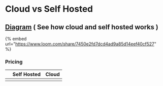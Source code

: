 # Cloud vs Self Hosted

## [Diagram](https://www.lucidchart.com/documents/view/ea63ccb1-8d46-4b2c-a9bb-348655182748/0_0) \( See how cloud and self hosted works \)

{% embed url="https://www.loom.com/share/7450e2fd7dcd4ad9a85d14eef40cf527" %}

### 

### Pricing

|  | Self Hosted | Cloud |
| :--- | :--- | :--- |
|  |  |  |




